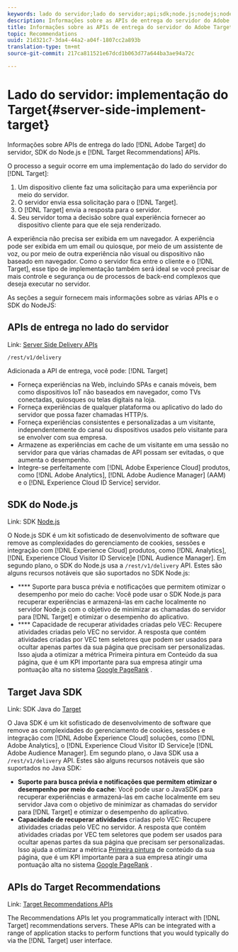 ```yaml
---
keywords: lado do servidor;lado do servidor;api;sdk;node.js;nodejs;node js;Recomendações api;api:apis
description: Informações sobre as APIs de entrega do servidor do Adobe Target, o SDK do Node.js e as APIs do Recommendations do Target.
title: Informações sobre as APIs de entrega do servidor do Adobe Target, o SDK do Node.js e as APIs do Recommendations do Target.
topic: Recommendations
uuid: 21d321c7-3da4-44a2-a04f-1807cc2a893b
translation-type: tm+mt
source-git-commit: 217ca811521e67dcd1b063d77a644ba3ae94a72c

---
```



# Lado do servidor: implementação do Target{#server-side-implement-target}

Informações sobre APIs de entrega do lado [!DNL Adobe Target] do servidor, SDK do Node.js e [!DNL Target Recommendations] APIs.

O processo a seguir ocorre em uma implementação do lado do servidor do [!DNL Target]:

1. Um dispositivo cliente faz uma solicitação para uma experiência por meio do servidor.
1. O servidor envia essa solicitação para o [!DNL Target].
1. O [!DNL Target] envia a resposta para o servidor.
1. Seu servidor toma a decisão sobre qual experiência fornecer ao dispositivo cliente para que ele seja renderizado.

A experiência não precisa ser exibida em um navegador. A experiência pode ser exibida em um email ou quiosque, por meio de um assistente de voz, ou por meio de outra experiência não visual ou dispositivo não baseado em navegador. Como o servidor fica entre o cliente e o [!DNL Target], esse tipo de implementação também será ideal se você precisar de mais controle e segurança ou de processos de back-end complexos que deseja executar no servidor.

As seções a seguir fornecem mais informações sobre as várias APIs e o SDK do NodeJS:

## APIs de entrega no lado do servidor

Link: [Server Side Delivery APIs](https://developers.adobetarget.com/api/delivery-api/)

`/rest/v1/delivery`

Adicionada a API de entrega, você pode: [!DNL Target]

* Forneça experiências na Web, incluindo SPAs e canais móveis, bem como dispositivos IoT não baseados em navegador, como TVs conectadas, quiosques ou telas digitais na loja.
* Forneça experiências de qualquer plataforma ou aplicativo do lado do servidor que possa fazer chamadas HTTP/s.
* Forneça experiências consistentes e personalizadas a um visitante, independentemente do canal ou dispositivos usados pelo visitante para se envolver com sua empresa.
* Armazene as experiências em cache de um visitante em uma sessão no servidor para que várias chamadas de API possam ser evitadas, o que aumenta o desempenho.
* Integre-se perfeitamente com [!DNL Adobe Experience Cloud] produtos, como [!DNL Adobe Analytics], [!DNL Adobe Audience Manager] (AAM) e o [!DNL Experience Cloud ID Service] servidor.

## SDK do Node.js

Link: SDK [Node.js](https://github.com/adobe/target-nodejs-sdk)

O Node.js SDK é um kit sofisticado de desenvolvimento de software que remove as complexidades do gerenciamento de cookies, sessões e integração com [!DNL Experience Cloud] produtos, como [!DNL Analytics], [!DNL Experience Cloud Visitor ID Service]e [!DNL Audience Manager]. Em segundo plano, o SDK do Node.js usa a `/rest/v1/delivery` API. Estes são alguns recursos notáveis que são suportados no SDK Node.js:

* **** Suporte para busca prévia e notificações que permitem otimizar o desempenho por meio do cache: Você pode usar o SDK Node.js para recuperar experiências e armazená-las em cache localmente no servidor Node.js com o objetivo de minimizar as chamadas do servidor para [!DNL Target] e otimizar o desempenho do aplicativo.
* **** Capacidade de recuperar atividades criadas pelo VEC: Recupere atividades criadas pelo VEC no servidor. A resposta que contém atividades criadas por VEC tem seletores que podem ser usados para ocultar apenas partes da sua página que precisam ser personalizadas. Isso ajuda a otimizar a métrica [](https://developers.google.com/web/fundamentals/performance/user-centric-performance-metrics.html)Primeira pintura em Conteúdo da sua página, que é um KPI importante para sua empresa atingir uma pontuação alta no sistema [Google PageRank](https://en.wikipedia.org/wiki/PageRank) .

## Target Java SDK

Link: SDK Java do [Target](https://github.com/adobe/target-java-sdk)

O Java SDK é um kit sofisticado de desenvolvimento de software que remove as complexidades do gerenciamento de cookies, sessões e integração com [!DNL Adobe Experience Cloud] soluções, como [!DNL Adobe Analytics], o [!DNL Experience Cloud Visitor ID Service]e [!DNL Adobe Audience Manager]. Em segundo plano, o Java SDK usa a `/rest/v1/delivery` API. Estes são alguns recursos notáveis que são suportados no Java SDK:

* **Suporte para busca prévia e notificações que permitem otimizar o desempenho por meio do cache**: Você pode usar o JavaSDK para recuperar experiências e armazená-las em cache localmente em seu servidor Java com o objetivo de minimizar as chamadas do servidor para [!DNL Target] e otimizar o desempenho do aplicativo.
* **Capacidade de recuperar atividades** criadas pelo VEC: Recupere atividades criadas pelo VEC no servidor. A resposta que contém atividades criadas por VEC tem seletores que podem ser usados para ocultar apenas partes da sua página que precisam ser personalizadas. Isso ajuda a otimizar a métrica [Primeira pintura](https://developers.google.com/web/fundamentals/performance/user-centric-performance-metrics.html) de conteúdo da sua página, que é um KPI importante para a sua empresa atingir uma pontuação alta no sistema [Google PageRank](https://en.wikipedia.org/wiki/PageRank) .

## APIs do Target Recommendations

Link: [Target Recommendations APIs](https://developers.adobetarget.com/api/recommendations)

The Recommendations APIs let you programmatically interact with [!DNL Target] recommendations servers. These APIs can be integrated with a range of application stacks to perform functions that you would typically do via the [!DNL Target] user interface.
